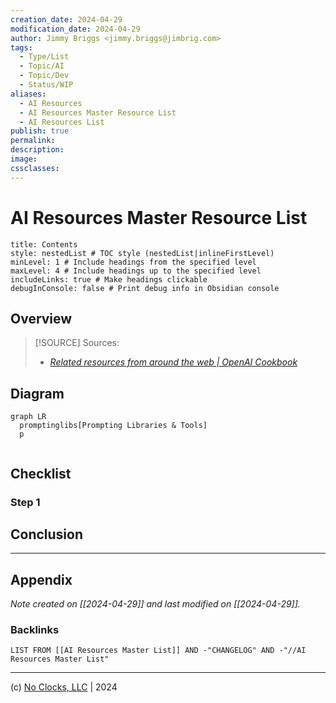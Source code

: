 ```yaml
---
creation_date: 2024-04-29
modification_date: 2024-04-29
author: Jimmy Briggs <jimmy.briggs@jimbrig.com>
tags:
  - Type/List
  - Topic/AI
  - Topic/Dev
  - Status/WIP
aliases:
  - AI Resources
  - AI Resources Master Resource List
  - AI Resources List
publish: true
permalink:
description:
image:
cssclasses:
---
```


# AI Resources Master Resource List

```table-of-contents
title: Contents 
style: nestedList # TOC style (nestedList|inlineFirstLevel)
minLevel: 1 # Include headings from the specified level
maxLevel: 4 # Include headings up to the specified level
includeLinks: true # Make headings clickable
debugInConsole: false # Print debug info in Obsidian console
```

## Overview

> [!SOURCE] Sources:
> - *[Related resources from around the web | OpenAI Cookbook](https://cookbook.openai.com/articles/related_resources)*

## Diagram

```mermaid
graph LR
  promptinglibs[Prompting Libraries & Tools]
  p
  
```

## Checklist

### Step 1

## Conclusion

***

## Appendix

*Note created on [[2024-04-29]] and last modified on [[2024-04-29]].*

### Backlinks

```dataview
LIST FROM [[AI Resources Master List]] AND -"CHANGELOG" AND -"//AI Resources Master List"
```

***

(c) [No Clocks, LLC](https://github.com/noclocks) | 2024
